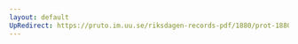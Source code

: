 ```yaml
---
layout: default
UpRedirect: https://pruto.im.uu.se/riksdagen-records-pdf/1880/prot-1880--ak--041/prot-1880--ak--041_044.pdf
---
```

